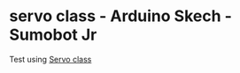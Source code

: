 # servo class - Arduino Skech - Sumobot Jr

Test using [Servo class](https://www.arduino.cc/en/Reference/Servo) <br/>
